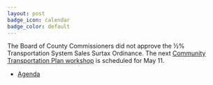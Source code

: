 ```yaml
---
layout: post
badge_icon: calendar
badge_color: default
---
```


The Board of County Commissioners did not approve the ½% Transportation System Sales Surtax Ordinance. The next [Community Transportation Plan workshop](http://www.hillsboroughcounty.org/Calendar.aspx?EID=14783) is scheduled for May 11.

* [Agenda](http://agenda.hillsboroughcounty.org/cache/00003/692/16-0427_Agenda%20and%20Backup.pdf)
